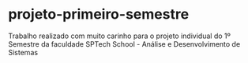 # projeto-primeiro-semestre
Trabalho realizado com muito carinho para o projeto individual do 1º Semestre da faculdade SPTech School - Análise e Desenvolvimento de Sistemas
